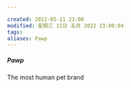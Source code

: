 ```yaml
---

created: 2022-05-11 23:00
modified: 星期三 11日 五月 2022 23:00:04
tags: 
aliases: Pawp
---
```


##### Pawp
The most human pet brand